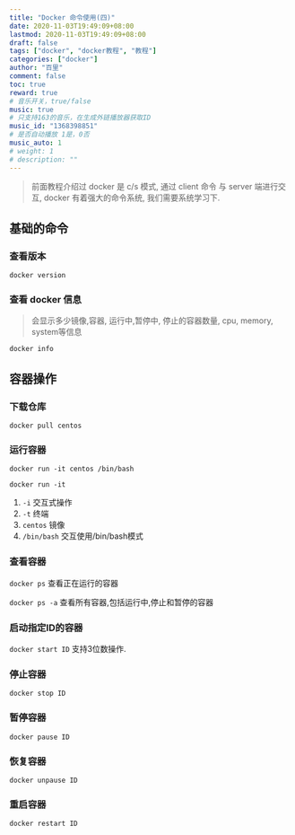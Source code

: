 ```yaml
---
title: "Docker 命令使用(四)"
date: 2020-11-03T19:49:09+08:00
lastmod: 2020-11-03T19:49:09+08:00
draft: false
tags: ["docker", "docker教程", "教程"]
categories: ["docker"]
author: "百里"
comment: false
toc: true
reward: true
# 音乐开关，true/false
music: true
# 只支持163的音乐，在生成外链播放器获取ID
music_id: "1368398851"
# 是否自动播放 1是，0否
music_auto: 1
# weight: 1
# description: ""
---
```


> 前面教程介绍过 docker 是 c/s 模式, 通过 client 命令 与 server 端进行交互, docker 有着强大的命令系统, 我们需要系统学习下.



## 基础的命令

### 查看版本

`docker version`

### 查看 docker 信息

> 会显示多少镜像,容器, 运行中,暂停中, 停止的容器数量, cpu, memory, system等信息

`docker info`

## 容器操作

### 下载仓库

`docker pull centos`

### 运行容器

`docker run -it centos /bin/bash`

`docker run -it`

1. `-i` 交互式操作
2. `-t` 终端
3. `centos` 镜像
4. `/bin/bash` 交互使用/bin/bash模式

### 查看容器

`docker ps` 查看正在运行的容器

`docker ps -a` 查看所有容器,包括运行中,停止和暂停的容器

### 启动指定ID的容器

`docker start ID` 支持3位数操作.

### 停止容器

`docker stop ID`

### 暂停容器

`docker pause ID`

### 恢复容器

`docker unpause ID`

### 重启容器

`docker restart ID`